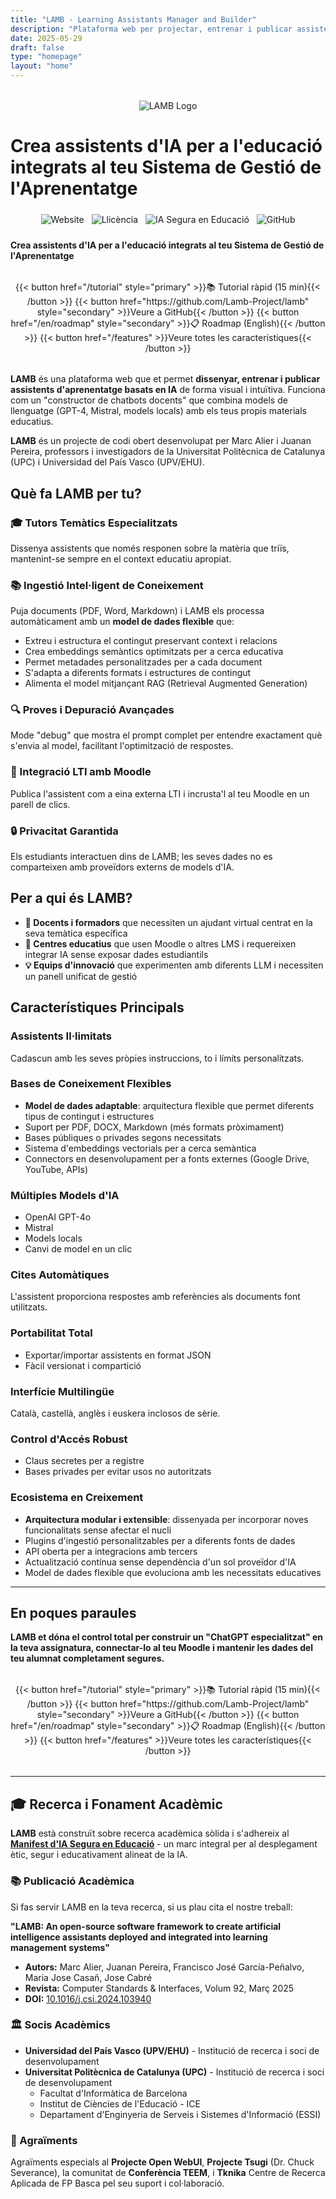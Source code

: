 ```yaml
---
title: "LAMB - Learning Assistants Manager and Builder"
description: "Plataforma web per projectar, entrenar i publicar assistents d'aprenentatge basats en IA sense escriure codi"
date: 2025-05-29
draft: false
type: "homepage"
layout: "home"
---
```


<div style="text-align: center; margin: 2rem 0;">
  <img src="../images/lamb_1.png" alt="LAMB Logo" style="max-width: 300px; height: auto;">
</div>

# Crea assistents d'IA per a l'educació integrats al teu Sistema de Gestió de l'Aprenentatge

<div style="text-align: center; margin: 1.5rem 0;">
  <a href="http://www.lamb-project.org" style="text-decoration: none; margin: 0.25rem;"><img src="https://img.shields.io/badge/Website-lamb--project.org-blue" alt="Website"></a>
  <a href="LICENSE" style="text-decoration: none; margin: 0.25rem;"><img src="https://img.shields.io/badge/license-GPL%20v3-blue.svg" alt="Llicència"></a>
  <a href="https://manifesto.safeaieducation.org" style="text-decoration: none; margin: 0.25rem;"><img src="https://img.shields.io/badge/Safe_AI_Education-Manifesto-green" alt="IA Segura en Educació"></a>
  <a href="https://github.com/Lamb-Project/lamb" style="text-decoration: none; margin: 0.25rem;"><img src="https://img.shields.io/badge/GitHub-Lamb--Project-black" alt="GitHub"></a>
</div>

**Crea assistents d'IA per a l'educació integrats al teu Sistema de Gestió de l'Aprenentatge**

<div style="text-align: center; margin: 2rem 0;">
  {{< button href="/tutorial" style="primary" >}}📚 Tutorial ràpid (15 min){{< /button >}}
  {{< button href="https://github.com/Lamb-Project/lamb" style="secondary" >}}Veure a GitHub{{< /button >}}
  {{< button href="/en/roadmap" style="secondary" >}}📋 Roadmap (English){{< /button >}}
  {{< button href="/features" >}}Veure totes les característiques{{< /button >}}
</div>

**LAMB** és una plataforma web que et permet **dissenyar, entrenar i publicar assistents d'aprenentatge basats en IA** de forma visual i intuïtiva. Funciona com un "constructor de chatbots docents" que combina models de llenguatge (GPT-4, Mistral, models locals) amb els teus propis materials educatius.

**LAMB** és un projecte de codi obert desenvolupat per Marc Alier i Juanan Pereira, professors i investigadors de la Universitat Politècnica de Catalunya (UPC) i Universidad del País Vasco (UPV/EHU).

## Què fa LAMB per tu?

### 🎓 Tutors Temàtics Especialitzats
Dissenya assistents que només responen sobre la matèria que triïs, mantenint-se sempre en el context educatiu apropiat.

### 📚 Ingestió Intel·ligent de Coneixement
Puja documents (PDF, Word, Markdown) i LAMB els processa automàticament amb un **model de dades flexible** que:
- Extreu i estructura el contingut preservant context i relacions
- Crea embeddings semàntics optimitzats per a cerca educativa
- Permet metadades personalitzades per a cada document
- S'adapta a diferents formats i estructures de contingut
- Alimenta el model mitjançant RAG (Retrieval Augmented Generation)

### 🔍 Proves i Depuració Avançades
Mode "debug" que mostra el prompt complet per entendre exactament què s'envia al model, facilitant l'optimització de respostes.

### 🎯 Integració LTI amb Moodle
Publica l'assistent com a eina externa LTI i incrusta'l al teu Moodle en un parell de clics.

### 🔒 Privacitat Garantida
Els estudiants interactuen dins de LAMB; les seves dades no es comparteixen amb proveïdors externs de models d'IA.

## Per a qui és LAMB?

- **📖 Docents i formadors** que necessiten un ajudant virtual centrat en la seva temàtica específica
- **🏫 Centres educatius** que usen Moodle o altres LMS i requereixen integrar IA sense exposar dades estudiantils
- **💡 Equips d'innovació** que experimenten amb diferents LLM i necessiten un panell unificat de gestió

## Característiques Principals

### Assistents Il·limitats
Cadascun amb les seves pròpies instruccions, to i límits personalitzats.

### Bases de Coneixement Flexibles
- **Model de dades adaptable**: arquitectura flexible que permet diferents tipus de contingut i estructures
- Suport per PDF, DOCX, Markdown (més formats pròximament)
- Bases públiques o privades segons necessitats
- Sistema d'embeddings vectorials per a cerca semàntica
- Connectors en desenvolupament per a fonts externes (Google Drive, YouTube, APIs)

### Múltiples Models d'IA
- OpenAI GPT-4o
- Mistral
- Models locals
- Canvi de model en un clic

### Cites Automàtiques
L'assistent proporciona respostes amb referències als documents font utilitzats.

### Portabilitat Total
- Exportar/importar assistents en format JSON
- Fàcil versionat i compartició

### Interfície Multilingüe
Català, castellà, anglès i euskera inclosos de sèrie.

### Control d'Accés Robust
- Claus secretes per a registre
- Bases privades per evitar usos no autoritzats

### Ecosistema en Creixement
- **Arquitectura modular i extensible**: dissenyada per incorporar noves funcionalitats sense afectar el nucli
- Plugins d'ingestió personalitzables per a diferents fonts de dades
- API oberta per a integracions amb tercers
- Actualització contínua sense dependència d'un sol proveïdor d'IA
- Model de dades flexible que evoluciona amb les necessitats educatives

---

## En poques paraules

**LAMB et dóna el control total per construir un "ChatGPT especialitzat" en la teva assignatura, connectar-lo al teu Moodle i mantenir les dades del teu alumnat completament segures.**

<div style="text-align: center; margin: 2rem 0;">
  {{< button href="/tutorial" style="primary" >}}📚 Tutorial ràpid (15 min){{< /button >}}
  {{< button href="https://github.com/Lamb-Project/lamb" style="secondary" >}}Veure a GitHub{{< /button >}}
  {{< button href="/en/roadmap" style="secondary" >}}📋 Roadmap (English){{< /button >}}
  {{< button href="/features" >}}Veure totes les característiques{{< /button >}}
</div>

---

## 🎓 Recerca i Fonament Acadèmic

**LAMB** està construït sobre recerca acadèmica sòlida i s'adhereix al **[Manifest d'IA Segura en Educació](https://manifesto.safeaieducation.org)** - un marc integral per al desplegament ètic, segur i educativament alineat de la IA.

### 📚 Publicació Acadèmica

Si fas servir LAMB en la teva recerca, si us plau cita el nostre treball:

**"LAMB: An open-source software framework to create artificial intelligence assistants deployed and integrated into learning management systems"**

- **Autors:** Marc Alier, Juanan Pereira, Francisco José García-Peñalvo, Maria Jose Casañ, Jose Cabré
- **Revista:** Computer Standards & Interfaces, Volum 92, Març 2025
- **DOI:** [10.1016/j.csi.2024.103940](https://doi.org/10.1016/j.csi.2024.103940)

### 🏛️ Socis Acadèmics

- **Universidad del País Vasco (UPV/EHU)** - Institució de recerca i soci de desenvolupament
- **Universitat Politècnica de Catalunya (UPC)** - Institució de recerca i soci de desenvolupament
  - Facultat d'Informàtica de Barcelona
  - Institut de Ciències de l'Educació - ICE
  - Departament d'Enginyeria de Serveis i Sistemes d'Informació (ESSI)

### 🙏 Agraïments

Agraïments especials al **Projecte Open WebUI**, **Projecte Tsugi** (Dr. Chuck Severance), la comunitat de **Conferència TEEM**, i **Tknika** Centre de Recerca Aplicada de FP Basca pel seu suport i col·laboració.